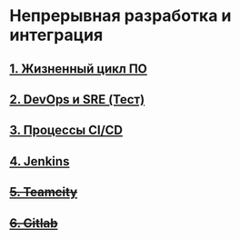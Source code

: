 # Непрерывная разработка и интеграция

## [1. Жизненный цикл ПО](/devops-05-ci/ci-01-intro/README.md)

## [2. DevOps и SRE (Тест)](/devops-05-ci/ci-02-devops/README.md)

## [3. Процессы CI/CD](/devops-05-ci/ci-03-cicd/README.md)

## [4. Jenkins](/devops-05-ci/ci-04-jenkins/README.md)

## ~~[5. Teamcity](/devops-05-ci/ci-05-teamcity/README.md)~~

## ~~[6. Gitlab](/devops-05-ci/ci-06-gitlab/README.md)~~